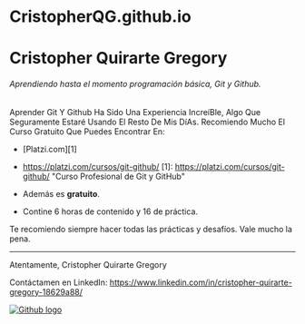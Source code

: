 # CristopherQG.github.io

#   Cristopher Quirarte  Gregory

###### Aprendiendo hasta el momento programación básica, Git y Github.

Aprender Git Y Github Ha Sido Una Experiencia IncreíBle, Algo Que Seguramente Estaré Usando El Resto De Mis DíAs. Recomiendo Mucho El Curso Gratuito Que Puedes Encontrar En:

- [Platzi.com][1]
- https://platzi.com/cursos/git-github/
[1]: https://platzi.com/cursos/git-github/ "Curso Profesional de Git y GitHub"

- Además es **gratuito**.
- Contine 6 horas de contenido y 16 de práctica.

Te recomiendo siempre hacer todas las prácticas y desafíos. Vale mucho la pena.

------------


Atentamente,
Cristopher Quirarte Gregory

Contáctamen en LinkedIn:
https://www.linkedin.com/in/cristopher-quirarte-gregory-18629a88/

[![Github logo](https://play-lh.googleusercontent.com/PCpXdqvUWfCW1mXhH1Y_98yBpgsWxuTSTofy3NGMo9yBTATDyzVkqU580bfSln50bFU "Github logo")](https://play-lh.googleusercontent.com/PCpXdqvUWfCW1mXhH1Y_98yBpgsWxuTSTofy3NGMo9yBTATDyzVkqU580bfSln50bFU "Github logo")


